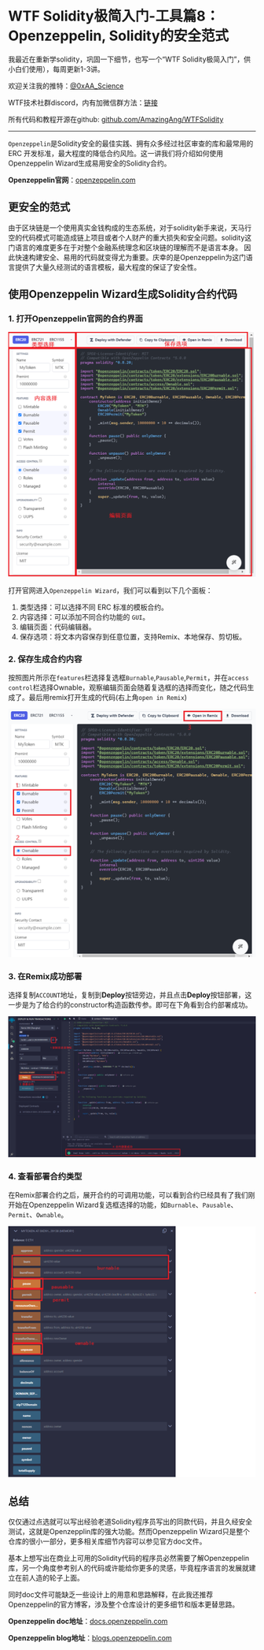 # WTF Solidity极简入门-工具篇8：Openzeppelin, Solidity的安全范式

我最近在重新学solidity，巩固一下细节，也写一个“WTF Solidity极简入门”，供小白们使用），每周更新1-3讲。

欢迎关注我的推特：[@0xAA_Science](https://twitter.com/0xAA_Science)

WTF技术社群discord，内有加微信群方法：[链接](https://discord.gg/5akcruXrsk)

所有代码和教程开源在github: [github.com/AmazingAng/WTFSolidity](https://github.com/AmazingAng/WTFSolidity)

-----
`Openzeppelin`是Solidity安全的最佳实践、拥有众多经过社区审查的库和最常用的 ERC 开发标准，最大程度的降低合约风险。这一讲我们将介绍如何使用Openzeppelin Wizard生成易用安全的Solidity合约。

**Openzeppelin官网**：[openzeppelin.com](https://www.openzeppelin.com/)

## 更安全的范式  

由于区块链是一个使用真实金钱构成的生态系统，对于solidity新手来说，天马行空的代码模式可能造成链上项目或者个人财产的重大损失和安全问题。solidity这门语言的难度更多在于对整个金融系统理念和区块链的理解而不是语言本身。
因此快速构建安全、易用的代码就变得尤为重要。庆幸的是Openzeppelin为这门语言提供了大量久经测试的语言模板，最大程度的保证了安全性。

## 使用Openzeppelin Wizard生成Solidity合约代码

### 1. 打开Openzeppelin官网的合约界面

![打开Openzeppelin官网的合约界面](./img/openzeppelin2.png)

打开官网进入`Openzeppelin Wizard`，我们可以看到以下几个面板：
1. 类型选择：可以选择不同 ERC 标准的模板合约。
2. 内容选择：可以添加不同合约功能的 `GUI`。
3. 编辑页面：代码编辑器。
4. 保存选项：将文本内容保存到任意位置，支持Remix、本地保存、剪切板。

### 2. 保存生成合约内容
按照图片所示在`features`栏选择复选框`Burnable`,`Pausable`,`Permit`，并在`access control`栏选择Ownable，观察编辑页面会随着复选框的选择而变化，随之代码生成了。最后用remix打开生成的代码(右上角`open in Remix`)

![保存生成合约内容](./img/openzeppelin3.png)

### 3. 在Remix成功部署

选择复制`ACCOUNT`地址，复制到**Deploy**按钮旁边，并且点击**Deploy**按钮部署，这一步是为了给合约的constructor构造函数传参。即可在下角看到合约部署成功。

![在Remix成功部署](./img/openzeppelin4.png)

### 4. 查看部署合约类型

在Remix部署合约之后，展开合约的可调用功能，可以看到合约已经具有了我们刚开始在Openzeppelin Wizard复选框选择的功能，如`Burnable`、`Pausable`、`Permit`、`Ownable`。

![查看部署合约类型](./img/openzeppelin5.png)

## 总结

仅仅通过点选就可以写出经验老道Solidity程序员写出的同款代码，并且久经安全测试，这就是Openzepplin库的强大功能。然而Openzeppelin Wizard只是整个仓库的很小一部分，更多相关库细节内容可以参见官方doc文件。

基本上想写出在商业上可用的Solidity代码的程序员必然需要了解Openzeppelin库，另一个角度参考别人的代码或许能给你更多的灵感，毕竟程序语言的发展就建立在前人造的轮子上面。

同时doc文件可能缺乏一些设计上的用意和思路解释，在此我还推荐Openzeppelin的官方博客，涉及整个仓库设计的更多细节和版本更替思路。

**Openzeppelin doc地址**：[docs.openzeppelin.com](https://docs.openzeppelin.com/)

**Openzeppelin blog地址**：[blogs.openzeppelin.com](https://blog.openzeppelin.com/)
